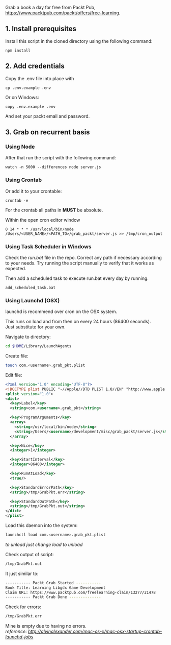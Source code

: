 Grab a book a day for free from Packt Pub, https://www.packtpub.com/packt/offers/free-learning.

## 1. Install prerequisites

Install this script in the cloned directory using the following command:

    npm install


## 2. Add credentials

Copy the .env file into place with

    cp .env.example .env

Or on Windows:

    copy .env.example .env

And set your packt email and password.


## 3. Grab on recurrent basis

### Using Node
After that run the script with the following command:

    watch -n 5000 --differences node server.js

### Using Crontab
Or add it to your crontable:

    crontab -e
    
For the crontab all paths in **MUST** be absolute. 

Within the open cron editor window

    0 14 * * * /usr/local/bin/node /Users/<USER_NAME>/<PATH_TO>/grab_packt/server.js >> /tmp/cron_output


### Using Task Scheduler in Windows

Check the *run.bat* file in the repo. Correct any path if necessary according to your needs. Try running the script manually to verify that it works as expected.
	
Then add a scheduled task to execute run.bat every day by running.	

    add_scheduled_task.bat

### Using Launchd (OSX)
launchd is recommend over cron on the OSX system.  

This runs on load and from then on every 24 hours (86400 seconds).  
Just substitute <username> for your own.

Navigate to directory:
```sh
cd $HOME/Library/LaunchAgents
```

Create file:
```sh
touch com.<username>.grab_pkt.plist
```

Edit file:
```xml
<?xml version="1.0" encoding="UTF-8"?>
<!DOCTYPE plist PUBLIC "-//Apple//DTD PLIST 1.0//EN" "http://www.apple.com/DTDs/PropertyList-1.0.dtd">
<plist version="1.0">
<dict>
  <key>Label</key>
  <string>com.<username>.grab_pkt</string>

  <key>ProgramArguments</key>
  <array>
    <string>/usr/local/bin/node</string>
    <string>/Users/<username>/development/misc/grab_packt/server.js</string>
  </array>

  <key>Nice</key>
  <integer>1</integer>

  <key>StartInterval</key>
  <integer>86400</integer>

  <key>RunAtLoad</key>
  <true/>

  <key>StandardErrorPath</key>
  <string>/tmp/GrabPkt.err</string>

  <key>StandardOutPath</key>
  <string>/tmp/GrabPkt.out</string>
</dict>
</plist>
```

Load this daemon into the system:
```sh
launchctl load com.<username>.grab_pkt.plist
```
*to unload just change load to unload*  

Check output of script:
```sh
/tmp/GrabPkt.out
```
It just similar to:
```sh
----------- Packt Grab Started -----------
Book Title: Learning Libgdx Game Development
Claim URL: https://www.packtpub.com/freelearning-claim/13277/21478
----------- Packt Grab Done --------------
```

Check for errors:
```sh
/tmp/GrabPkt.err
```
Mine is empty due to having no errors.  
*reference: http://alvinalexander.com/mac-os-x/mac-osx-startup-crontab-launchd-jobs*  
